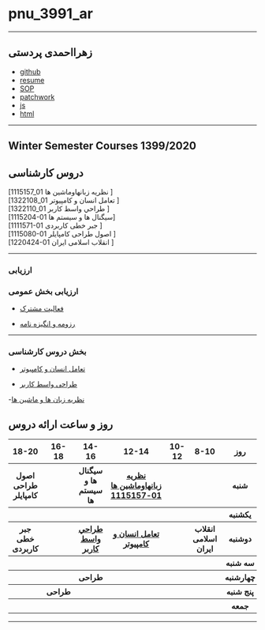 # pnu_3991_ar
------------------ 
زهرااحمدی پردستی
---------------

- [github](https://github.com/za-ahmadi/)
- [resume](https://za-ahmadi.github.io/)
- [SOP](https://github.com/za-ahmadi/sop.git)
- [patchwork](https://github.com/za-ahmadi/pnu_3991_ar/blob/main/patchwork.jpg)
- [js](https://github.com/za-ahmadi/pnu_3991_ar/blob/main/gs.pdf)
- [html](https://github.com/za-ahmadi/pnu_3991_ar/blob/main/html.pdf)

------------------
## Winter Semester Courses 1399/2020

## دروس کارشناسی

[1115157_01   نظريه زبانهاوماشين ها ]
<br>
[1322108_01 تعامل انسان و كامپيوتر ]
<br>
[1322110_01 طراحي واسط كاربر ]
<br>
[1115204-01 سیگنال ها و سیستم ها]
<br>
[1111571-01 جبر خطی کاربردی ]
<br>
[1115080-01 اصول طراحی کامپایلر ]
<br>
[1220424-01 انقلاب اسلامی ایران ]

--------------
### ارزیابی
 
 ### ارزیابی بخش عمومی

 - [فعالیت مشترک](https://github.com/za-ahmadi/pnu_3991_ar/blob/main/XX_GeneralSection_CheckList_AR_3991.docx)

- [رزومه و انگیزه نامه](https://github.com/za-ahmadi/pnu_3991_ar/blob/main/XX_CV_CheckList_AR_3991.docx)

--------------

### بخش دروس کارشناسی 

- [تعامل انسان و کامپیوتر](https://github.com/za-ahmadi/pnu_3991_ar/blob/main/XX_HumanComputerInteraction_CheckList_AR_3991.docx)

- [طراحی واسط کاربر](https://github.com/za-ahmadi/pnu_3991_ar/blob/main/XX_UserInterfaceDesgin_CheckList_AR_3991.docx)

-[نظریه زبان ها و ماشین ها](https://github.com/za-ahmadi/pnu_3991_ar/blob/main/XX_Theory-of-Languages-and-Machines_CheckList_AR_3991.docx)

## روز و ساعت ارائه دروس

<table style="width:100%">
  <tr>
    <th>18-20</th>
    <th>16-18</th>
    <th>14-16</th>
    <th>12-14</th>
    <th>10-12</th>
    <th>8-10</th>
    <th>روز</th>
  </tr>
  <tr>
    <th>اصول طراحی کامپایلر</th>
    <th></th>
    <th>سیگنال ها و سیستم ها</th>
    <th><a href="https://github.com/AliRazavi-edu/PNU_3991/tree/master/_BSc/Theory-of-Languages-and-Machines" >نظريه زبانهاوماشين ها 01-1115157</a></th>
    <th></th>
    <th></th>
    <th>شنبه</th>
  </tr>
   <tr>
     <th></th>
     <th></th>
     <th></th> 
     <th></th>
     <th></th>
     <th></th>
     <t></th>
       <th>یکشنبه</th>
       
    
  </tr>
   <tr>
  
  <t></th>
  <t></th>
  <t></th>
  <t></th>
  <t></th>
    
  <t></th>
  <t></th>
  <t></th>
  <t></th>
  <t></th>
  <t></th>
  <t></th>
     <th>جبر خطی کاربردی</th>
     <th></th>
     <th><a  href="https://github.com/AliRazavi-edu/PNU_3991/tree/master/_BSc/UserInterfaceDesgin">طراحي واسط كاربر</a></th>
     <th><a href="https://github.com/AliRazavi-edu/PNU_3991/tree/master/_BSc/HumanComputerInteraction">تعامل انسان و كامپيوتر</a></th>
    <th></th>
    <th>انقلاب اسلامی ایران</th> 
       <th>دوشنبه</th>
  </tr>
   <tr>
    <th></th>
    <th></th>
    <th></th>
    <th></th>
    <th></th>
    <th></th>
    <th>سه شنبه</th>
  </tr>
   <tr>
    <th></th>
    <th></th>
    <th>طراحی</th>
    <th></th>
    <th></th>
    <th></th>
    <th>چهارشنبه</th>
  </tr>
   <tr>
    <th></th>
    <th>طراحی</th>
    <th></th>
      <th></th> 
  <th></th>
    <th></th>
    <th>پنج شنبه</th>
  </tr>
   <tr>
   <th></th> 
     <th></th>
     <th></th>
    <th></th>
    <th></th>
 <th></th>
  <th>جمعه</th> 
 
  </tr>
</table>


--------------

